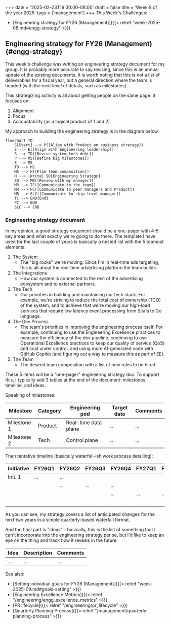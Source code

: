 +++
date = '2025-02-23T19:30:00-08:00'
draft = false
title = 'Week 8 of the year 2025'
tags = ['management']
+++
This Week's Challenges: 
- [Engineering strategy for FY26 (Management)]({{< relref "week-2025-08.md#engg-strategy" >}})
<!--more-->

## Engineering strategy for FY26 (Management) {#engg-strategy}

This week's challenge was writing an engineering strategy document for my group. It is probably more accurate to say revising, since this is an annual update of the existing documents. It is worth noting that this is not a list of deliverables for a fiscal year, but a general direction where the team is headed (with the next level of details, such as milestones).

This strategizing activity is all about getting people on the same page. It focuses on:

1. Alignment
2. Focus
3. Accountability (as a logical product of 1 and 2)

My approach to building the engineering strategy is in the diagram below.

```mermaid
flowchart TD
    S[Start] --> P([Align with Product on business strategy])
    S --> E([Align with Engineering leadership])
    S --> TD([Revise system tech debt])
    P --> MS([Define big milestones])
    E --> MS
    TD --> MS
    MS --> H([Plan team composition])
    H --> |Write| SD[Engineering Strategy]
    SD --> MR([Review with my manager])
    MR --> TC([Communicate to the team])
    MR --> PC([Communicate to peer managers and Product])
    MR --> SLC([Communicate to skip-level manager])
    TC --> END[End]
    PC --> END
    SLC --> END
```

### Engineering strategy document

In my opinion, a good strategy document should be a one-pager with 4-5 key areas and what exactly we're going to do there. The template I have used for the last couple of years is basically a nested list with the 5 topmost elements:

1. The System
    - The "big rocks" we're moving. Since I'm in real-time ads targeting, this is all about the real-time advertising platform the team builds.
2. The Integrations
    - How our system is connected to the rest of the advertising ecosystem and to external partners.
3. The Tech
    - Our priorities in building and maintaining our tech stack. For example, we're striving to reduce the total cost of ownership (TCO) of the system, and to achieve that we're moving our high-load services that require low latency event processing from Scala to Go language.
4. The Dev Process
    - The team's priorities in improving the engineering process itself. For example, continuing to use the Engineering Excellence practices to measure the efficiency of the dev pipeline, continuing to use Operational Excellence practices to keep our quality of service (QoS) and cost under control, and using more AI-generated code with GitHub Copilot (and figuring out a way to measure this as part of EE).
5. The Team
    - The desired team composition with a list of new roles to be hired.

These 5 items will be a "one-pager" engineering strategy doc. To support this, I typically add 3 tables at the end of the document: milestones, timeline, and ideas.

Speaking of milestones:

|Milestore  |Category|Engineering pod     |Target date|Comments|
|-----------|--------|--------------------|-----------|--------|
|Milestone 1|Product |Real-time data plane|...        |...     |
|Milestone 2|Tech    |Control plane       |...        |...     |

Then tentative timeline (basically waterfall-ish work process detailing):

|Initiative|FY26Q1|FY26Q2|FY26Q3|FY26Q4|FY27Q1|FY27Q2|FY27Q3|FY27Q4|FY28Q1|
|----------|------|------|------|------|------|------|------|------|------|
|Init. 1   |...   |...   |      |      |      |      |      |      |      |
|          |      |...   |...   |...   |      |      |      |      |      |
|          |      |      |      |...   |...   |...   |...   |      |      |
|          |      |      |      |      |      |      |...   |...   |...   |

As you can see, my strategy covers a list of anticipated changes for the next two years in a simple quarterly-based waterfall format.

And the final part is "ideas" - basically, this is the list of something that I can't incorporate into the engineering strategy per se, but I'd like to keep an eye on the thing and track how it reveals in the future.

|Idea|Description|Comments|
|----|-----------|--------|
|... |...        |...     |

See also:
- [Setting individual goals for FY26 (Management)]({{< relref "week-2025-09.md#goals-setting" >}})
- [Engineering Excellence Metrics]({{< relref "/engineering/engg_excellence_metrics" >}})
- [PR lifecycle]({{< relref "/engineering/pr_lifecycle" >}})
- [Quarterly Planning Process]({{< relref "/management/quarterly-planning-process" >}})